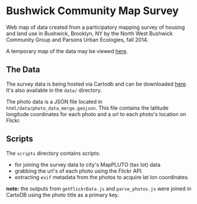 # Bushwick Community Map Survey
Web map of data created from a participatory mapping survey of housing and land use in Bushwick, Brooklyn, NY by the North West Bushwick Community Group and Parsons Urban Ecologies, fall 2014.

A temporary map of the data may be viewed [here](http://clhenrick.io/bushwick_survey/).

## The Data
The survey data is being hosted via Cartodb and can be downloaded [here](https://chenrick.cartodb.com/tables/bushwick_survey_joined/public). It's also available in the `data/` directory.

The photo data is a JSON file located in `html/data/photo_data_merge.geojson`. This file contains the latitude longitude coordinates for each photo and a url to each photo's location on Flickr.

## Scripts
The `scripts` directory contains scripts:  
- for joining the survey data to city's MapPLUTO (tax lot) data
- grabbing the url's of each photo using the Flickr API.
- extracting `exif` metadata from the photos to acquire lat lon coordinates.

**note:** the outputs from `getFlickrData.js` and `parse_photos.js` were joined in CartoDB using the photo title as a primary key.
